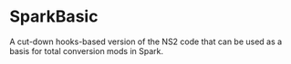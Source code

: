 SparkBasic
==========

A cut-down hooks-based version of the NS2 code that can be used as a basis for total conversion mods in Spark.